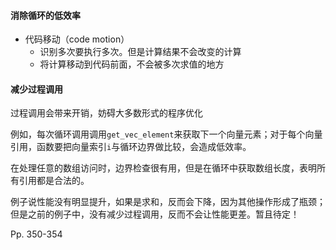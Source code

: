 #### 消除循环的低效率

-   代码移动（code motion）
    -   识别多次要执行多次。但是计算结果不会改变的计算
    -   将计算移动到代码前面，不会被多次求值的地方



#### 减少过程调用

过程调用会带来开销，妨碍大多数形式的程序优化

例如，每次循环调用调用`get_vec_element`来获取下一个向量元素；对于每个向量引用，函数要把向量索引`i`与循环边界做比较，会造成低效率。

在处理任意的数组访问时，边界检查很有用，但是在循环中获取数组长度，表明所有引用都是合法的。

例子说性能没有明显提升，如果是求和，反而会下降，因为其他操作形成了瓶颈；但是之前的例子中，没有减少过程调用，反而不会让性能更差。暂且待定！





Pp. 350-354
